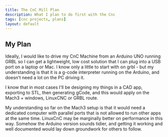 ```yaml
---
title: The CnC Mill Plan
description: What I plan to do first with the Cnc
tags: [cnc projects, plans]
layout: default
---
```

## My Plan

Ideally, I would like to drive my CnC Machine from an Arduino UNO running GRBL so I can get a lightweight, low cost solution that I can plug into a USB port on a laptop or Mac.
I know only a little to start with on grbl - but my understanding is that it is a g-code interpreter running on the Arduino, and doesn't need a lot on the PC driving it.

I know that in most cases I'll be designing my things in a CAD app, exporting to STL, then generating gCode, and this would apply on the Mach3 + windows, LinuxCNC or GRBL route.

My understanding so far on the Mach3 setup is that it would need a dedicated computer with parallel ports that is not allowed to run other apps at the same time.
LinuxCnC may be marginally better on performance in this way.
Somehow the Arduino version sounds tidier, and getting it working and well documented would lay down groundwork for others to follow.
